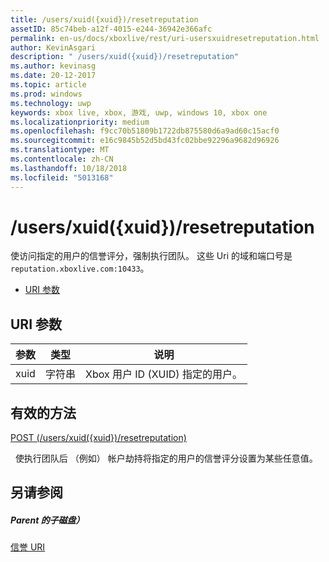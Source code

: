 ```yaml
---
title: /users/xuid({xuid})/resetreputation
assetID: 85c74beb-a12f-4015-e244-36942e366afc
permalink: en-us/docs/xboxlive/rest/uri-usersxuidresetreputation.html
author: KevinAsgari
description: " /users/xuid({xuid})/resetreputation"
ms.author: kevinasg
ms.date: 20-12-2017
ms.topic: article
ms.prod: windows
ms.technology: uwp
keywords: xbox live, xbox, 游戏, uwp, windows 10, xbox one
ms.localizationpriority: medium
ms.openlocfilehash: f9cc70b51809b1722db875580d6a9ad60c15acf0
ms.sourcegitcommit: e16c9845b52d5bd43fc02bbe92296a9682d96926
ms.translationtype: MT
ms.contentlocale: zh-CN
ms.lasthandoff: 10/18/2018
ms.locfileid: "5013168"
---
```

# <a name="usersxuidxuidresetreputation"></a>/users/xuid({xuid})/resetreputation
使访问指定的用户的信誉评分，强制执行团队。 这些 Uri 的域和端口号是`reputation.xboxlive.com:10433`。
 
  * [URI 参数](#ID4EV)
 
<a id="ID4EV"></a>

 
## <a name="uri-parameters"></a>URI 参数
 
| 参数| 类型| 说明| 
| --- | --- | --- | 
| xuid| 字符串| Xbox 用户 ID (XUID) 指定的用户。| 
  
<a id="ID4EVB"></a>

 
## <a name="valid-methods"></a>有效的方法

[POST (/users/xuid({xuid})/resetreputation)](uri-usersxuidresetreputationpost.md)

&nbsp;&nbsp;使执行团队后 （例如） 帐户劫持将指定的用户的信誉评分设置为某些任意值。
 
<a id="ID4E6B"></a>

 
## <a name="see-also"></a>另请参阅
 
<a id="ID4EBC"></a>

 
##### <a name="parent"></a>Parent 的子磁盘） 

[信誉 URI](atoc-reference-reputation.md)

   
